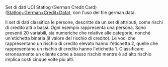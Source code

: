 Set di dati UCI Statlog (German Credit Card) (<a href="http://archive.ics.uci.edu/ml/datasets/Statlog+(German+Credit+Data)">Statlog+German+Credit+Data</a>), con l'uso del file german.data.<p> </p>Il set di dati classifica le persone, descritte da un set di attributi, come rischi di credito alti o bassi. Ogni esempio rappresenta una persona. Sono presenti 20 variabili, sia numeriche che relative alle categorie, nonché un'etichetta binaria (il valore del rischio di credito). Le voci che rappresentano un rischio di credito elevato hanno l'etichetta 2, quelle che rappresentano un rischio di credito hanno l'etichetta 1. Classificare erroneamente un cliente come a basso rischio mentre è ad alto rischio implica costi cinque volte più alti.

<!---HONumber=July15_HO4-->